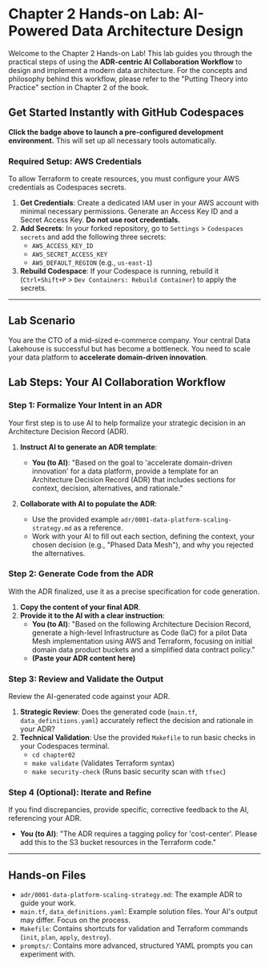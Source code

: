 # Chapter 2 Hands-on Lab: AI-Powered Data Architecture Design

Welcome to the Chapter 2 Hands-on Lab\! This lab guides you through the practical steps of using the **ADR-centric AI Collaboration Workflow** to design and implement a modern data architecture. For the concepts and philosophy behind this workflow, please refer to the "Putting Theory into Practice" section in Chapter 2 of the book.

## Get Started Instantly with GitHub Codespaces

[](https://codespaces.new/mikieto/lean-data-engineering)

**Click the badge above to launch a pre-configured development environment.** This will set up all necessary tools automatically.

### **Required Setup: AWS Credentials**

To allow Terraform to create resources, you must configure your AWS credentials as Codespaces secrets.

1.  **Get Credentials**: Create a dedicated IAM user in your AWS account with minimal necessary permissions. Generate an Access Key ID and a Secret Access Key. **Do not use root credentials.**
2.  **Add Secrets**: In your forked repository, go to `Settings` \> `Codespaces secrets` and add the following three secrets:
      * `AWS_ACCESS_KEY_ID`
      * `AWS_SECRET_ACCESS_KEY`
      * `AWS_DEFAULT_REGION` (e.g., `us-east-1`)
3.  **Rebuild Codespace**: If your Codespace is running, rebuild it (`Ctrl+Shift+P` \> `Dev Containers: Rebuild Container`) to apply the secrets.

-----

## Lab Scenario

You are the CTO of a mid-sized e-commerce company. Your central Data Lakehouse is successful but has become a bottleneck. You need to scale your data platform to **accelerate domain-driven innovation**.

## Lab Steps: Your AI Collaboration Workflow

### **Step 1: Formalize Your Intent in an ADR**

Your first step is to use AI to help formalize your strategic decision in an Architecture Decision Record (ADR).

1.  **Instruct AI to generate an ADR template**:

      * **You (to AI)**: "Based on the goal to 'accelerate domain-driven innovation' for a data platform, provide a template for an Architecture Decision Record (ADR) that includes sections for context, decision, alternatives, and rationale."

2.  **Collaborate with AI to populate the ADR**:

      * Use the provided example `adr/0001-data-platform-scaling-strategy.md` as a reference.
      * Work with your AI to fill out each section, defining the context, your chosen decision (e.g., "Phased Data Mesh"), and why you rejected the alternatives.

### **Step 2: Generate Code from the ADR**

With the ADR finalized, use it as a precise specification for code generation.

1.  **Copy the content of your final ADR**.
2.  **Provide it to the AI with a clear instruction**:
      * **You (to AI)**: "Based on the following Architecture Decision Record, generate a high-level Infrastructure as Code (IaC) for a pilot Data Mesh implementation using AWS and Terraform, focusing on initial domain data product buckets and a simplified data contract policy."
      * **(Paste your ADR content here)**

### **Step 3: Review and Validate the Output**

Review the AI-generated code against your ADR.

1.  **Strategic Review**: Does the generated code (`main.tf`, `data_definitions.yaml`) accurately reflect the decision and rationale in your ADR?
2.  **Technical Validation**: Use the provided `Makefile` to run basic checks in your Codespaces terminal.
      * `cd chapter02`
      * `make validate` (Validates Terraform syntax)
      * `make security-check` (Runs basic security scan with `tfsec`)

### **Step 4 (Optional): Iterate and Refine**

If you find discrepancies, provide specific, corrective feedback to the AI, referencing your ADR.

  * **You (to AI)**: "The ADR requires a tagging policy for 'cost-center'. Please add this to the S3 bucket resources in the Terraform code."

-----

## Hands-on Files

  * `adr/0001-data-platform-scaling-strategy.md`: The example ADR to guide your work.
  * `main.tf`, `data_definitions.yaml`: Example solution files. Your AI's output may differ. Focus on the process.
  * `Makefile`: Contains shortcuts for validation and Terraform commands (`init`, `plan`, `apply`, `destroy`).
  * `prompts/`: Contains more advanced, structured YAML prompts you can experiment with.